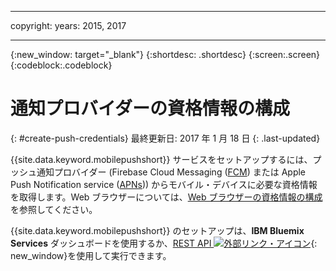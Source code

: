 
---

copyright:
 years: 2015, 2017

---

{:new_window: target="_blank"}
{:shortdesc: .shortdesc}
{:screen:.screen}
{:codeblock:.codeblock}

# 通知プロバイダーの資格情報の構成
{: #create-push-credentials}
最終更新日: 2017 年 1 月 18 日
{: .last-updated}

{{site.data.keyword.mobilepushshort}} サービスをセットアップするには、プッシュ通知プロバイダー (Firebase Cloud Messaging ([FCM](t_push_provider_android.html)) または Apple Push Notification service ([APNs](t_push_provider_ios.html))) からモバイル・デバイスに必要な資格情報を取得します。Web ブラウザーについては、[Web ブラウザーの資格情報の構成](t_push_provider_safari.html)を参照してください。

{{site.data.keyword.mobilepushshort}} のセットアップは、**IBM Bluemix Services** ダッシュボードを使用するか、[REST API ![外部リンク・アイコン](../../icons/launch-glyph.svg "外部リンク・アイコン")](https://mobile.{DomainName}/imfpush/ "外部リンク・アイコン"){: new_window}を使用して実行できます。
